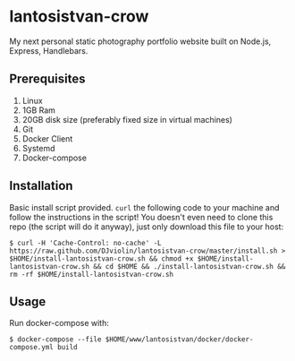 # lantosistvan-crow

My next personal static photography portfolio website built on Node.js, Express, Handlebars.

## Prerequisites

1. Linux
2. 1GB Ram
3. 20GB disk size (preferably fixed size in virtual machines)
4. Git
5. Docker Client
6. Systemd
7. Docker-compose

## Installation

Basic install script provided. `curl` the following code to your machine and follow the instructions in the script! You doesn't even need to clone this repo (the script will do it anyway), just only download this file to your host:

```shell
$ curl -H 'Cache-Control: no-cache' -L https://raw.github.com/DJviolin/lantosistvan-crow/master/install.sh > $HOME/install-lantosistvan-crow.sh && chmod +x $HOME/install-lantosistvan-crow.sh && cd $HOME && ./install-lantosistvan-crow.sh && rm -rf $HOME/install-lantosistvan-crow.sh
```

## Usage

Run docker-compose with:

```shell
$ docker-compose --file $HOME/www/lantosistvan/docker/docker-compose.yml build
```
